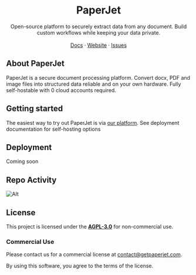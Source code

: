 
<p align="center">
	<h1 align="center"><b>PaperJet</b></h1>
<p align="center">
    Open-source platform to securely extract data from any document. Build custom workflows while keeping your data private.
    <br />
    <br />
    <a href="https://docs.getpaperjet.com">Docs</a>
    ·
    <a href="https://getpaperjet.com">Website</a>
    ·
    <a href="https://github.com/mlnativeai/paperjet/issues">Issues</a>
  </p>
</p>

## About PaperJet

PaperJet is a secure document processing platform. Convert docx, PDF and image files into structured data reliable and on your own hardware. Fully self-hostable with 0 cloud accounts required. 


## Getting started

The easiest way to try out PaperJet is via [our platform](https://app.getpaperjet.com). See deployment documentation for self-hosting options

## Deployment

Coming soon

## Repo Activity

![Alt](https://repobeats.axiom.co/api/embed/de814eff54abbecb90b886685a77d0d83ace5bd2.svg "Repobeats analytics image")

## License

This project is licensed under the **[AGPL-3.0](https://opensource.org/licenses/AGPL-3.0)** for non-commercial use. 

### Commercial Use

Please contact us for a commercial license at [contact@getpaperjet.com](mailto:contact@getpaperjet.com).

By using this software, you agree to the terms of the license.
